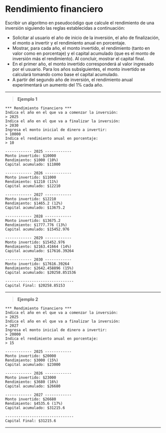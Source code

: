 ﻿# Rendimiento financiero

Escribir un algoritmo en pseudocódigo que calcule el rendimiento de una inversión siguiendo las reglas establecidas a continuación:

- Solicitar al usuario el año de inicio de la inversión, el año de finalización, el monto a invertir y el rendimiento anual en porcentaje.
- Mostrar, para cada año, el monto invertido, el rendimiento (tanto en valor como en porcentaje) y el capital acumulado (que es el monto de 
  inversión más el rendimiento). Al concluir, mostrar el capital final.
- En el primer año, el monto invertido corresponderá al valor ingresado por el usuario. Para los años subsiguientes, el monto invertido 
  se calculará tomando como base el capital acumulado.
- A partir del segundo año de inversión, el rendimiento anual experimentará un aumento del 1% cada año.

---

> **Ejemplo 1**

```
*** Rendimiento financiero ***
Indica el año en el que va a comenzar la inversión:
> 2025
Indica el año en el que va a finalizar la inversión:
> 2030
Ingresa el monto inicial de dinero a invertir:
> 10000
Indica el rendimiento anual en porcentaje:
> 10

------------ 2025 ------------
Monto invertido: $10000
Rendimiento: $1000 (10%)
Capital acumulado: $11000

------------ 2026 ------------
Monto invertido: $11000
Rendimiento: $1210 (11%)
Capital acumulado: $12210

------------ 2027 ------------
Monto invertido: $12210
Rendimiento: $1465.2 (12%)
Capital acumulado: $13675.2

------------ 2028 ------------
Monto invertido: $13675.2
Rendimiento: $1777.776 (13%)
Capital acumulado: $15452.976

------------ 2029 ------------
Monto invertido: $15452.976
Rendimiento: $2163.41664 (14%)
Capital acumulado: $17616.39264

------------ 2030 ------------
Monto invertido: $17616.39264
Rendimiento: $2642.458896 (15%)
Capital acumulado: $20258.851536

-------------------------------
Capital Final: $20258.85153
```

---

> **Ejemplo 2**

```
*** Rendimiento financiero ***
Indica el año en el que va a comenzar la inversión:
> 2025
Indica el año en el que va a finalizar la inversión:
> 2027
Ingresa el monto inicial de dinero a invertir:
> 20000
Indica el rendimiento anual en porcentaje:
> 15

------------ 2025 ------------
Monto invertido: $20000
Rendimiento: $3000 (15%)
Capital acumulado: $23000

------------ 2026 ------------
Monto invertido: $23000
Rendimiento: $3680 (16%)
Capital acumulado: $26680

------------ 2027 ------------
Monto invertido: $26680
Rendimiento: $4535.6 (17%)
Capital acumulado: $31215.6

-------------------------------
Capital Final: $31215.6
```

---
